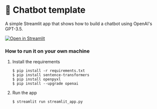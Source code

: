 # 💬 Chatbot template

A simple Streamlit app that shows how to build a chatbot using OpenAI's GPT-3.5.

[![Open in Streamlit](https://static.streamlit.io/badges/streamlit_badge_black_white.svg)](https://chatbot-template.streamlit.app/)

### How to run it on your own machine

1. Install the requirements

   ```
   $ pip install -r requirements.txt
   $ pip install sentence-transformers
   $ pip install openpyxl
   $ pip install --upgrade openai
   ```

2. Run the app

   ```
   $ streamlit run streamlit_app.py
   ```
